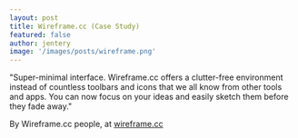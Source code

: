 ```yaml
---
layout: post
title: Wireframe.cc (Case Study)  
featured: false
author: jentery
image: '/images/posts/wireframe.png'
---
```


"Super-minimal interface. Wireframe.cc offers a clutter-free environment instead of countless toolbars and icons that we all know from other tools and apps. You can now focus on your ideas and easily sketch them before they fade away." 

By Wireframe.cc people, at [wireframe.cc](https://wireframe.cc/)
